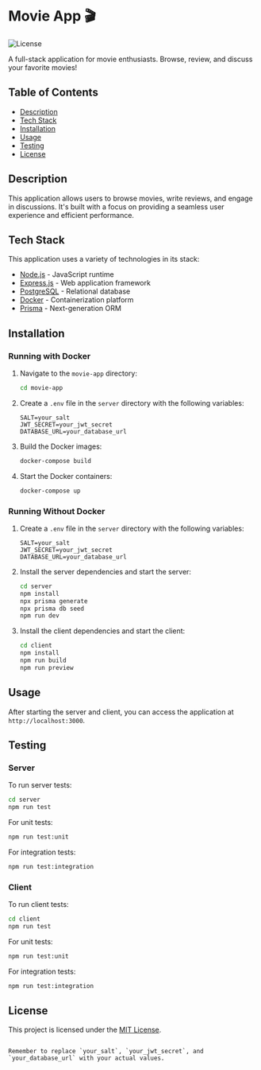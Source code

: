 # Movie App 🎬

![License](https://img.shields.io/badge/license-MIT-blue.svg)

A full-stack application for movie enthusiasts. Browse, review, and discuss your favorite movies!

## Table of Contents

- [Description](#description)
- [Tech Stack](#tech-stack)
- [Installation](#installation)
- [Usage](#usage)
- [Testing](#testing)
- [License](#license)

## Description

This application allows users to browse movies, write reviews, and engage in discussions. It's built with a focus on providing a seamless user experience and efficient performance.

## Tech Stack

This application uses a variety of technologies in its stack:

- [Node.js](https://nodejs.org/) - JavaScript runtime
- [Express.js](https://expressjs.com/) - Web application framework
- [PostgreSQL](https://www.postgresql.org/) - Relational database
- [Docker](https://www.docker.com/) - Containerization platform
- [Prisma](https://www.prisma.io/) - Next-generation ORM

## Installation

### Running with Docker

1. Navigate to the `movie-app` directory:

   ```bash
   cd movie-app
   ```
2. Create a `.env` file in the `server` directory with the following variables:

   ```env
   SALT=your_salt
   JWT_SECRET=your_jwt_secret
   DATABASE_URL=your_database_url
   ```
3. Build the Docker images:

   ```bash
   docker-compose build
   ```

4. Start the Docker containers:

   ```bash
   docker-compose up
   ```

### Running Without Docker

1. Create a `.env` file in the `server` directory with the following variables:

   ```env
   SALT=your_salt
   JWT_SECRET=your_jwt_secret
   DATABASE_URL=your_database_url
   ```

2. Install the server dependencies and start the server:

   ```bash
   cd server
   npm install
   npx prisma generate
   npx prisma db seed
   npm run dev
   ```

3. Install the client dependencies and start the client:

   ```bash
   cd client
   npm install
   npm run build
   npm run preview
   ```

## Usage

After starting the server and client, you can access the application at `http://localhost:3000`.

## Testing

### Server

To run server tests:

```bash
cd server
npm run test
```

For unit tests:

```bash
npm run test:unit
```

For integration tests:

```bash
npm run test:integration
```

### Client

To run client tests:

```bash
cd client
npm run test
```

For unit tests:

```bash
npm run test:unit
```

For integration tests:

```bash
npm run test:integration
```

## License

This project is licensed under the [MIT License](LICENSE).
```

Remember to replace `your_salt`, `your_jwt_secret`, and `your_database_url` with your actual values.
